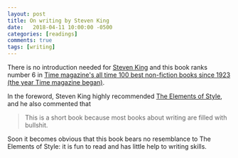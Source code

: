 ```yaml
---
layout: post
title: On writing by Steven King
date:   2018-04-11 10:00:00 -0500
categories: [readings]
comments: true
tags: [writing]
---
```


There is no introduction needed for [Steven King](https://en.wikipedia.org/wiki/Stephen_King) and this book ranks number 6 in [Time magazine's all time 100 best non-fiction books since 1923 (the year Time magazine began)](https://www.goodreads.com/list/show/12719.Time_Magazine_s_All_TIME_100_Best_Non_Fiction_Books).

In the foreword, Steven King highly recommended [The Elements of Style](https://en.wikipedia.org/wiki/The_Elements_of_Style),
and he also commented that

> This is a short book because most books about writing are filled with bullshit.

Soon it becomes obvious that this book bears no resemblance to The Elements of Style:
it is fun to read and has little help to writing skills.



